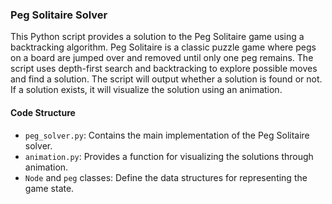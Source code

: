 ### Peg Solitaire Solver

This Python script provides a solution to the Peg Solitaire game using a backtracking algorithm. Peg Solitaire is a classic puzzle game where pegs on a board are jumped over and removed until only one peg remains. The script uses depth-first search and backtracking to explore possible moves and find a solution.
The script will output whether a solution is found or not. If a solution exists, it will visualize the solution using an animation.

#### Code Structure

- `peg_solver.py`: Contains the main implementation of the Peg Solitaire solver.
- `animation.py`: Provides a function for visualizing the solutions through animation.
- `Node` and `peg` classes: Define the data structures for representing the game state.
  

